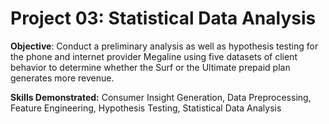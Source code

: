 # Project 03: Statistical Data Analysis
 
**Objective**: Conduct a preliminary analysis as well as hypothesis testing for the phone and internet provider Megaline using five datasets of client behavior to determine whether the Surf or the Ultimate prepaid plan generates more revenue.

**Skills Demonstrated:** Consumer Insight Generation, Data Preprocessing, Feature Engineering, Hypothesis Testing, Statistical Data Analysis

